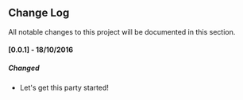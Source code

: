 ## Change Log
All notable changes to this project will be documented in this section.

#### [0.0.1] - 18/10/2016
##### Changed
- Let's get this party started!
